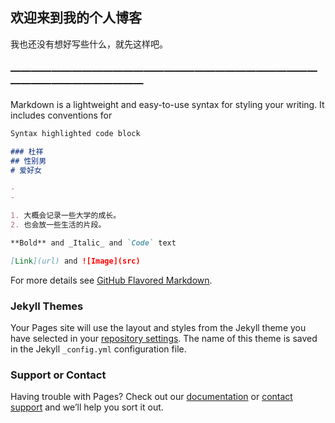 ## 欢迎来到我的个人博客

我也还没有想好写些什么，就先这样吧。

### ———————————————————————————————————————————

Markdown is a lightweight and easy-to-use syntax for styling your writing. It includes conventions for

```markdown
Syntax highlighted code block

### 杜祥
## 性别男
# 爱好女

- 
- 

1. 大概会记录一些大学的成长。
2. 也会放一些生活的片段。

**Bold** and _Italic_ and `Code` text

[Link](url) and ![Image](src)
```

For more details see [GitHub Flavored Markdown](https://guides.github.com/features/mastering-markdown/).

### Jekyll Themes

Your Pages site will use the layout and styles from the Jekyll theme you have selected in your [repository settings](https://github.com/du-xiang/du-xiang.github.io/settings). The name of this theme is saved in the Jekyll `_config.yml` configuration file.

### Support or Contact

Having trouble with Pages? Check out our [documentation](https://help.github.com/categories/github-pages-basics/) or [contact support](https://github.com/contact) and we’ll help you sort it out.
